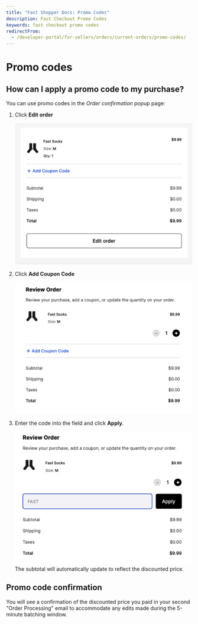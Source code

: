 ```yaml
---
title: "Fast Shopper Docs: Promo Codes"
description: Fast Checkout Promo Codes
keywords: fast checkout promo codes
redirectFrom:
  - /developer-portal/for-sellers/orders/current-orders/promo-codes/
---
```


# Promo codes

## How can I apply a promo code to my purchase?

You can use promo codes in the *Order confirmation* popup page:

1. Click **Edit order**

   <img alt="order confirmation page" src="./images/promo1.png"/>

2. Click **Add Coupon Code**

   <img alt="order confirmation page Add Coupon Code button" src="./images/promo2.png"/>

3. Enter the code into the field and click **Apply**.

   <img alt="order confirmation page coupon code form" src="./images/promo3.png"/>\
   The subtotal will automatically update to reflect the discounted price.

## Promo code confirmation

You will see a confirmation of the discounted price you paid in your second "Order Processing" email to accommodate any edits made during the 5-minute batching window.

